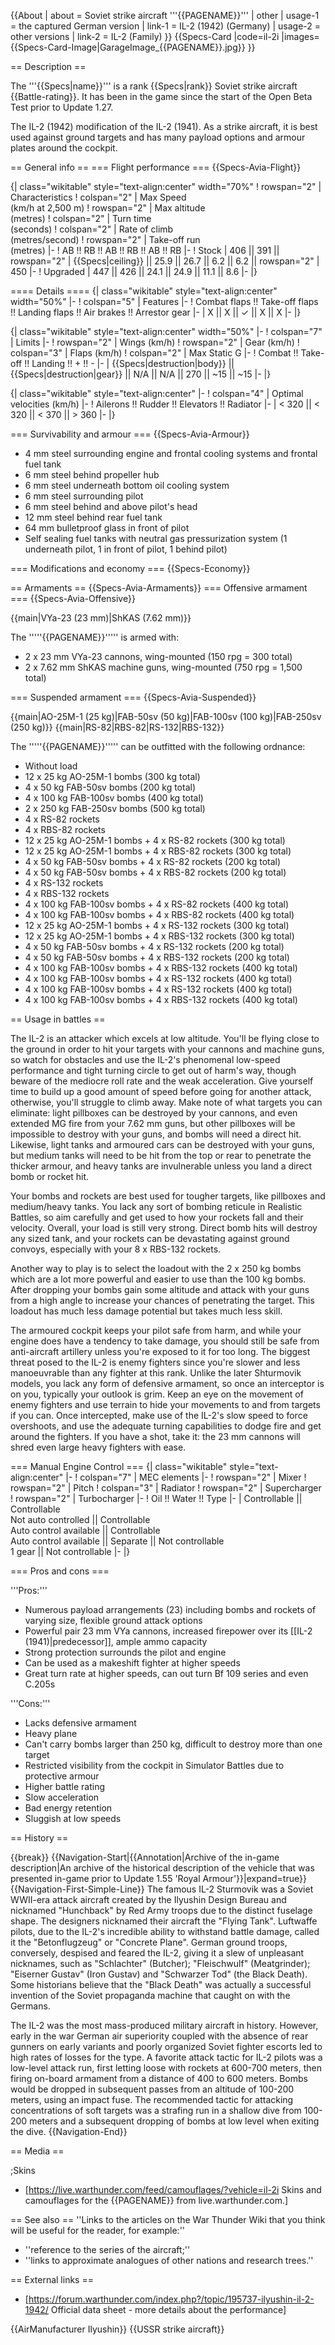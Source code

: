 {{About
| about = Soviet strike aircraft '''{{PAGENAME}}'''
| other
| usage-1 = the captured German version
| link-1 = IL-2 (1942) (Germany)
| usage-2 = other versions
| link-2 = IL-2 (Family)
}}
{{Specs-Card
|code=il-2i
|images={{Specs-Card-Image|GarageImage_{{PAGENAME}}.jpg}}
}}

== Description ==

<!-- ''In the description, the first part should be about the history of and the creation and combat usage of the aircraft, as well as its key features. In the second part, tell the reader about the aircraft in the game. Insert a screenshot of the vehicle, so that if the novice player does not remember the vehicle by name, he will immediately understand what kind of vehicle the article is talking about.'' -->

The '''{{Specs|name}}''' is a rank {{Specs|rank}} Soviet strike aircraft {{Battle-rating}}. It has been in the game since the start of the Open Beta Test prior to Update 1.27.

The IL-2 (1942) modification of the IL-2 (1941). As a strike aircraft, it is best used against ground targets and has many payload options and armour plates around the cockpit.

== General info ==
=== Flight performance ===
{{Specs-Avia-Flight}}

<!-- ''Describe how the aircraft behaves in the air. Speed, manoeuvrability, acceleration and allowable loads - these are the most important characteristics of the vehicle.'' -->

{| class="wikitable" style="text-align:center" width="70%"
! rowspan="2" | Characteristics
! colspan="2" | Max Speed<br>(km/h at 2,500 m)
! rowspan="2" | Max altitude<br>(metres)
! colspan="2" | Turn time<br>(seconds)
! colspan="2" | Rate of climb<br>(metres/second)
! rowspan="2" | Take-off run<br>(metres)
|-
! AB !! RB !! AB !! RB !! AB !! RB
|-
! Stock
| 406 || 391 || rowspan="2" | {{Specs|ceiling}} || 25.9 || 26.7 || 6.2 || 6.2 || rowspan="2" | 450
|-
! Upgraded
| 447 || 426 || 24.1 || 24.9 || 11.1 || 8.6
|-
|}

==== Details ====
{| class="wikitable" style="text-align:center" width="50%"
|-
! colspan="5" | Features
|-
! Combat flaps !! Take-off flaps !! Landing flaps !! Air brakes !! Arrestor gear
|-
| X || X || ✓ || X || X <!-- ✓ -->
|-
|}

{| class="wikitable" style="text-align:center" width="50%"
|-
! colspan="7" | Limits
|-
! rowspan="2" | Wings (km/h)
! rowspan="2" | Gear (km/h)
! colspan="3" | Flaps (km/h)
! colspan="2" | Max Static G
|-
! Combat !! Take-off !! Landing !! + !! -
|-
| {{Specs|destruction|body}} || {{Specs|destruction|gear}} || N/A || N/A || 270 || ~15 || ~15
|-
|}

{| class="wikitable" style="text-align:center"
|-
! colspan="4" | Optimal velocities (km/h)
|-
! Ailerons !! Rudder !! Elevators !! Radiator
|-
| < 320 || < 320 || < 370 || > 360
|-
|}

=== Survivability and armour ===
{{Specs-Avia-Armour}}

<!-- ''Examine the survivability of the aircraft. Note how vulnerable the structure is and how secure the pilot is, whether the fuel tanks are armoured, etc. Describe the armour, if there is any, and also mention the vulnerability of other critical aircraft systems.'' -->

- 4 mm steel surrounding engine and frontal cooling systems and frontal fuel tank
- 6 mm steel behind propeller hub
- 6 mm steel underneath bottom oil cooling system
- 6 mm steel surrounding pilot
- 6 mm steel behind and above pilot's head
- 12 mm steel behind rear fuel tank
- 64 mm bulletproof glass in front of pilot
- Self sealing fuel tanks with neutral gas pressurization system (1 underneath pilot, 1 in front of pilot, 1 behind pilot)

=== Modifications and economy ===
{{Specs-Economy}}

== Armaments ==
{{Specs-Avia-Armaments}}
=== Offensive armament ===
{{Specs-Avia-Offensive}}

<!-- ''Describe the offensive armament of the aircraft, if any. Describe how effective the cannons and machine guns are in a battle, and also what belts or drums are better to use. If there is no offensive weaponry, delete this subsection.'' -->

{{main|VYa-23 (23 mm)|ShKAS (7.62 mm)}}

The '''''{{PAGENAME}}''''' is armed with:

- 2 x 23 mm VYa-23 cannons, wing-mounted (150 rpg = 300 total)
- 2 x 7.62 mm ShKAS machine guns, wing-mounted (750 rpg = 1,500 total)

=== Suspended armament ===
{{Specs-Avia-Suspended}}

<!-- ''Describe the aircraft's suspended armament: additional cannons under the wings, bombs, rockets and torpedoes. This section is especially important for bombers and attackers. If there is no suspended weaponry remove this subsection.'' -->

{{main|AO-25M-1 (25 kg)|FAB-50sv (50 kg)|FAB-100sv (100 kg)|FAB-250sv (250 kg)}}
{{main|RS-82|RBS-82|RS-132|RBS-132}}

The '''''{{PAGENAME}}''''' can be outfitted with the following ordnance:

- Without load
- 12 x 25 kg AO-25M-1 bombs (300 kg total)
- 4 x 50 kg FAB-50sv bombs (200 kg total)
- 4 x 100 kg FAB-100sv bombs (400 kg total)
- 2 x 250 kg FAB-250sv bombs (500 kg total)
- 4 x RS-82 rockets
- 4 x RBS-82 rockets
- 12 x 25 kg AO-25M-1 bombs + 4 x RS-82 rockets (300 kg total)
- 12 x 25 kg AO-25M-1 bombs + 4 x RBS-82 rockets (300 kg total)
- 4 x 50 kg FAB-50sv bombs + 4 x RS-82 rockets (200 kg total)
- 4 x 50 kg FAB-50sv bombs + 4 x RBS-82 rockets (200 kg total)
- 4 x RS-132 rockets
- 4 x RBS-132 rockets
- 4 x 100 kg FAB-100sv bombs + 4 x RS-82 rockets (400 kg total)
- 4 x 100 kg FAB-100sv bombs + 4 x RBS-82 rockets (400 kg total)
- 12 x 25 kg AO-25M-1 bombs + 4 x RS-132 rockets (300 kg total)
- 12 x 25 kg AO-25M-1 bombs + 4 x RBS-132 rockets (300 kg total)
- 4 x 50 kg FAB-50sv bombs + 4 x RS-132 rockets (200 kg total)
- 4 x 50 kg FAB-50sv bombs + 4 x RBS-132 rockets (200 kg total)
- 4 x 100 kg FAB-100sv bombs + 4 x RBS-132 rockets (400 kg total)
- 4 x 100 kg FAB-100sv bombs + 4 x RS-132 rockets (400 kg total)
- 4 x 100 kg FAB-100sv bombs + 4 x RS-132 rockets (400 kg total)
- 4 x 100 kg FAB-100sv bombs + 4 x RBS-132 rockets (400 kg total)

== Usage in battles ==

<!-- ''Describe the tactics of playing in the aircraft, the features of using aircraft in a team and advice on tactics. Refrain from creating a "guide" - do not impose a single point of view, but instead, give the reader food for thought. Examine the most dangerous enemies and give recommendations on fighting them. If necessary, note the specifics of the game in different modes (AB, RB, SB).'' -->

The IL-2 is an attacker which excels at low altitude. You'll be flying close to the ground in order to hit your targets with your cannons and machine guns, so watch for obstacles and use the IL-2's phenomenal low-speed performance and tight turning circle to get out of harm's way, though beware of the mediocre roll rate and the weak acceleration. Give yourself time to build up a good amount of speed before going for another attack, otherwise, you'll struggle to climb away. Make note of what targets you can eliminate: light pillboxes can be destroyed by your cannons, and even extended MG fire from your 7.62 mm guns, but other pillboxes will be impossible to destroy with your guns, and bombs will need a direct hit. Likewise, light tanks and armoured cars can be destroyed with your guns, but medium tanks will need to be hit from the top or rear to penetrate the thicker armour, and heavy tanks are invulnerable unless you land a direct bomb or rocket hit.

Your bombs and rockets are best used for tougher targets, like pillboxes and medium/heavy tanks. You lack any sort of bombing reticule in Realistic Battles, so aim carefully and get used to how your rockets fall and their velocity. Overall, your load is still very strong. Direct bomb hits will destroy any sized tank, and your rockets can be devastating against ground convoys, especially with your 8 x RBS-132 rockets.

Another way to play is to select the loadout with the 2 x 250 kg bombs which are a lot more powerful and easier to use than the 100 kg bombs. After dropping your bombs gain some altitude and attack with your guns from a high angle to increase your chances of penetrating the target. This loadout has much less damage potential but takes much less skill.

The armoured cockpit keeps your pilot safe from harm, and while your engine does have a tendency to take damage, you should still be safe from anti-aircraft artillery unless you're exposed to it for too long. The biggest threat posed to the IL-2 is enemy fighters since you're slower and less manoeuvrable than any fighter at this rank. Unlike the later Shturmovik models, you lack any form of defensive armament, so once an interceptor is on you, typically your outlook is grim. Keep an eye on the movement of enemy fighters and use terrain to hide your movements to and from targets if you can. Once intercepted, make use of the IL-2's slow speed to force overshoots, and use the adequate turning capabilities to dodge fire and get around the fighters. If you have a shot, take it: the 23 mm cannons will shred even large heavy fighters with ease.

=== Manual Engine Control ===
{| class="wikitable" style="text-align:center"
|-
! colspan="7" | MEC elements
|-
! rowspan="2" | Mixer
! rowspan="2" | Pitch
! colspan="3" | Radiator
! rowspan="2" | Supercharger
! rowspan="2" | Turbocharger
|-
! Oil !! Water !! Type
|-
| Controllable || Controllable<br>Not auto controlled || Controllable<br>Auto control available || Controllable<br>Auto control available || Separate || Not controllable<br>1 gear || Not controllable
|-
|}

=== Pros and cons ===

<!-- ''Summarise and briefly evaluate the vehicle in terms of its characteristics and combat effectiveness. Mark its pros and cons in the bulleted list. Try not to use more than 6 points for each of the characteristics. Avoid using categorical definitions such as "bad", "good" and the like - use substitutions with softer forms such as "inadequate" and "effective".'' -->

'''Pros:'''

- Numerous payload arrangements (23) including bombs and rockets of varying size, flexible ground attack options
- Powerful pair 23 mm VYa cannons, increased firepower over its [[IL-2 (1941)|predecessor]], ample ammo capacity
- Strong protection surrounds the pilot and engine
- Can be used as a makeshift fighter at higher speeds
- Great turn rate at higher speeds, can out turn Bf 109 series and even C.205s

'''Cons:'''

- Lacks defensive armament
- Heavy plane
- Can't carry bombs larger than 250 kg, difficult to destroy more than one target
- Restricted visibility from the cockpit in Simulator Battles due to protective armour
- Higher battle rating
- Slow acceleration
- Bad energy retention
- Sluggish at low speeds

== History ==

<!-- ''Describe the history of the creation and combat usage of the aircraft in more detail than in the introduction. If the historical reference turns out to be too long, take it to a separate article, taking a link to the article about the vehicle and adding a block "/History" (example: <nowiki>https://wiki.warthunder.com/(Vehicle-name)/History</nowiki>) and add a link to it here using the <code>main</code> template. Be sure to reference text and sources by using <code><nowiki><ref></ref></nowiki></code>, as well as adding them at the end of the article with <code><nowiki><references /></nowiki></code>. This section may also include the vehicle's dev blog entry (if applicable) and the in-game encyclopedia description (under <code><nowiki>=== In-game description ===</nowiki></code>, also if applicable).'' -->

{{break}}
{{Navigation-Start|{{Annotation|Archive of the in-game description|An archive of the historical description of the vehicle that was presented in-game prior to Update 1.55 'Royal Armour'}}|expand=true}}
{{Navigation-First-Simple-Line}}
The famous IL-2 Sturmovik was a Soviet WWII-era attack aircraft created by the Ilyushin Design Bureau and nicknamed "Hunchback" by Red Army troops due to the distinct fuselage shape. The designers nicknamed their aircraft the "Flying Tank". Luftwaffe pilots, due to the IL-2's incredible ability to withstand battle damage, called it the "Betonflugzeug" or "Concrete Plane". German ground troops, conversely, despised and feared the IL-2, giving it a slew of unpleasant nicknames, such as "Schlachter" (Butcher); "Fleischwulf" (Meatgrinder); "Eiserner Gustav" (Iron Gustav) and "Schwarzer Tod" (the Black Death). Some historians believe that the "Black Death" was actually a successful invention of the Soviet propaganda machine that caught on with the Germans.

The IL-2 was the most mass-produced military aircraft in history. However, early in the war German air superiority coupled with the absence of rear gunners on early variants and poorly organized Soviet fighter escorts led to high rates of losses for the type. A favorite attack tactic for IL-2 pilots was a low-level attack run, first letting loose with rockets at 600-700 meters, then firing on-board armament from a distance of 400 to 600 meters. Bombs would be dropped in subsequent passes from an altitude of 100-200 meters, using an impact fuse. The recommended tactic for attacking concentrations of soft targets was a strafing run in a shallow dive from 100-200 meters and a subsequent dropping of bombs at low level when exiting the dive.
{{Navigation-End}}

== Media ==

<!-- ''Excellent additions to the article would be video guides, screenshots from the game, and photos.'' -->

;Skins

- [https://live.warthunder.com/feed/camouflages/?vehicle=il-2i Skins and camouflages for the {{PAGENAME}} from live.warthunder.com.]

== See also ==
''Links to the articles on the War Thunder Wiki that you think will be useful for the reader, for example:''

- ''reference to the series of the aircraft;''
- ''links to approximate analogues of other nations and research trees.''

== External links ==

<!-- ''Paste links to sources and external resources, such as:''
* ''topic on the official game forum;''
* ''other literature.'' -->

- [https://forum.warthunder.com/index.php?/topic/195737-ilyushin-il-2-1942/ Official data sheet - more details about the performance]

{{AirManufacturer Ilyushin}}
{{USSR strike aircraft}}
